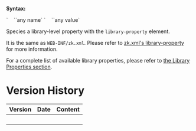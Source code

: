 **Syntax:**

<library-property>  
`    `<name>`any name`</name>  
`    `<value>`any value`</value>  
</library-property>

Species a library-level property with the `library-property` element.

It is the same as `WEB-INF/zk.xml`. Please refer to [zk.xml's
library-property](ZK_Configuration_Reference/zk.xml/The_library-property_Element)
for more information.

For a complete list of available library properties, please refer to
[the Library Properties
section](ZK_Configuration_Reference/zk.xml/The_Library_Properties).

# Version History

| Version | Date | Content |
|---------|------|---------|
|         |      |         |
